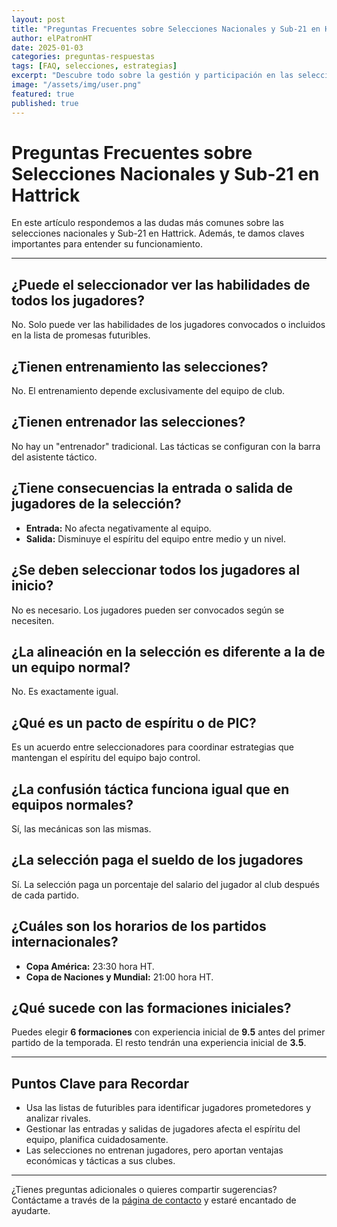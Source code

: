 ```yaml
---
layout: post
title: "Preguntas Frecuentes sobre Selecciones Nacionales y Sub-21 en Hattrick"
author: elPatronHT
date: 2025-01-03
categories: preguntas-respuestas
tags: [FAQ, selecciones, estrategias]
excerpt: "Descubre todo sobre la gestión y participación en las selecciones nacionales y Sub-21 en Hattrick, incluyendo tácticas y aspectos clave."
image: "/assets/img/user.png"
featured: true
published: true
---
```


# Preguntas Frecuentes sobre Selecciones Nacionales y Sub-21 en Hattrick

En este artículo respondemos a las dudas más comunes sobre las selecciones nacionales y Sub-21 en Hattrick. Además, te damos claves importantes para entender su funcionamiento.

---

## ¿Puede el seleccionador ver las habilidades de todos los jugadores?

No. Solo puede ver las habilidades de los jugadores convocados o incluidos en la lista de promesas futuribles.

## ¿Tienen entrenamiento las selecciones?

No. El entrenamiento depende exclusivamente del equipo de club.

## ¿Tienen entrenador las selecciones?

No hay un "entrenador" tradicional. Las tácticas se configuran con la barra del asistente táctico.

## ¿Tiene consecuencias la entrada o salida de jugadores de la selección?

- **Entrada:** No afecta negativamente al equipo.
- **Salida:** Disminuye el espíritu del equipo entre medio y un nivel.

## ¿Se deben seleccionar todos los jugadores al inicio?

No es necesario. Los jugadores pueden ser convocados según se necesiten.

## ¿La alineación en la selección es diferente a la de un equipo normal?

No. Es exactamente igual.

## ¿Qué es un pacto de espíritu o de PIC?

Es un acuerdo entre seleccionadores para coordinar estrategias que mantengan el espíritu del equipo bajo control.

## ¿La confusión táctica funciona igual que en equipos normales?

Sí, las mecánicas son las mismas.

## ¿La selección paga el sueldo de los jugadores

Sí. La selección paga un porcentaje del salario del jugador al club después de cada partido.

## ¿Cuáles son los horarios de los partidos internacionales?

- **Copa América:** 23:30 hora HT.
- **Copa de Naciones y Mundial:** 21:00 hora HT.

## ¿Qué sucede con las formaciones iniciales?

Puedes elegir **6 formaciones** con experiencia inicial de **9.5** antes del primer partido de la temporada. El resto tendrán una experiencia inicial de **3.5**.

---

## Puntos Clave para Recordar

- Usa las listas de futuribles para identificar jugadores prometedores y analizar rivales.
- Gestionar las entradas y salidas de jugadores afecta el espíritu del equipo, planifica cuidadosamente.
- Las selecciones no entrenan jugadores, pero aportan ventajas económicas y tácticas a sus clubes.

---

¿Tienes preguntas adicionales o quieres compartir sugerencias? Contáctame a través de la [página de contacto](/contact/) y estaré encantado de ayudarte.
